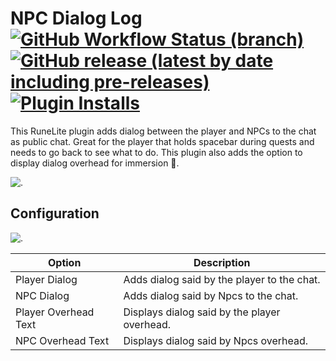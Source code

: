 # NPC Dialog Log [![GitHub Workflow Status (branch)](https://img.shields.io/github/workflow/status/neilrush/npc-dialog-log/Java%20CI%20with%20Gradle/master?logo=github)](https://github.com/neilrush/npc-dialog-log/actions) [![GitHub release (latest by date including pre-releases)](https://img.shields.io/github/v/release/neilrush/npc-dialog-log?include_prereleases&logo=github)](https://github.com/neilrush/npc-dialog-log/releases) [![Plugin Installs](http://img.shields.io/endpoint?url=https://i.pluginhub.info/shields/installs/plugin/npc-dialog-log)](https://runelite.net/plugin-hub/neilrush)

This RuneLite plugin adds dialog between the player and NPCs to the chat as public chat.
Great for the player that holds spacebar during quests and needs to go back to see what to do.
This plugin also adds the option to display dialog overhead for immersion 🙂.

![.](https://i.imgur.com/sDbYp9N.gif)

## Configuration

![.](https://i.imgur.com/lo1IcYz.png)

| Option               | Description                                  |
|----------------------|----------------------------------------------|
| Player Dialog        | Adds dialog said by the player to the chat.  |
| NPC Dialog           | Adds dialog said by Npcs to the chat.        |
| Player Overhead Text | Displays dialog said by the player overhead. |
| NPC Overhead Text    | Displays dialog said by Npcs overhead.       |
